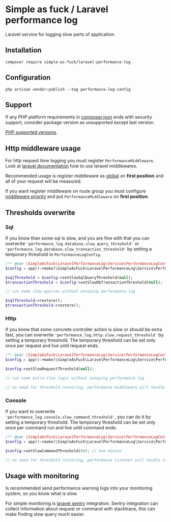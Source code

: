 # Simple as fuck / Laravel performance log

Laravel service for logging slow parts of application. 

## Installation

```console
composer require simple-as-fuck/laravel-performance-log
```

## Configuration

```console
php artisan vendor:publish --tag performance-log-config
```

## Support

If any PHP platform requirements in [composer.json](../composer.json) ends with security support,
consider package version as unsupported except last version.

[PHP supported versions](https://www.php.net/supported-versions.php).

## Http middleware usage

For http request time logging you must register `PerformanceMiddleware`.
Look at [laravel documentation](https://laravel.com/docs/middleware) how to use laravel middlewares.

Recommended usage is register middleware as [global](https://laravel.com/docs/middleware#global-middleware) on **first position** and all of your request will be measured. 

If you want register middleware on route group you must configure 
[middleware priority](https://laravel.com/docs/middleware#sorting-middleware)
and put `PerformanceMiddleware` on **first position**.

## Thresholds overwrite

### Sql

If you know than some sql is slow, and you are fine with that you can overwrite `'performance_log.database.slow_query_threshold'`
or `'performance_log.database.slow_transaction_threshold'` by setting a temporary threshold in `PerformanceLogConfig`.

```php
/** @var \SimpleAsFuck\LaravelPerformanceLog\Service\PerformanceLogConfig $config */
$config = app()->make(\SimpleAsFuck\LaravelPerformanceLog\Service\PerformanceLogConfig::class);

$sqlThreshold = $config->setSlowSqlQueryThreshold(null);
$transactionThreshold = $config->setSlowDbTransactionThreshold(null);

// run some slow queries without annoying performance log

$sqlThreshold->restore();
$transactionThreshold->restore();
```

### Http

If you know that some concrete controller action is slow or should be extra fast,
you can overwrite `'performance_log.http.slow_request_threshold'` by setting a temporary threshold.
The temporary threshold can be set only once per request and live until request ends.

```php
/** @var \SimpleAsFuck\LaravelPerformanceLog\Service\PerformanceLogConfig $config */
$config = app()->make(\SimpleAsFuck\LaravelPerformanceLog\Service\PerformanceLogConfig::class);

$config->setSlowRequestThreshold(null);

// run some extra slow logic without annoying performance log

// no need for threshold restoring, performance middleware will handle it
```

### Console

If you want to overwrite `'performance_log.console.slow_command_threshold'`, you can do it by setting a temporary threshold.
The temporary threshold can be set only once per command run and live until command ends.

```php
/** @var \SimpleAsFuck\LaravelPerformanceLog\Service\PerformanceLogConfig $config */
$config = app()->make(\SimpleAsFuck\LaravelPerformanceLog\Service\PerformanceLogConfig::class);

$config->setSlowCommandThreshold(60); // one minute

// no need for threshold restoring, performance listener will handle it
```

## Usage with monitoring

Is recommended send performance warning logs into your monitoring system, so you know what is slow.

For simple monitoring is [laravel sentry](https://docs.sentry.io/platforms/php/guides/laravel/) integration.
Sentry integration can collect information about request or command with stacktrace,
this can make finding slow query much easier.
